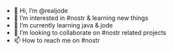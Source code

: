 - 👋 Hi, I’m @realjode
- 👀 I’m interested in #nostr & learning new things
- 🌱 I’m currently learning java & jode
- 💞️ I’m looking to collaborate on #nostr related projects 
- 📫 How to reach me on #nostr
